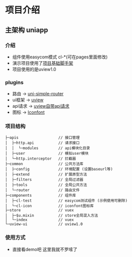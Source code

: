 # 项目介绍

## 主架构 uniapp

###	介绍 
-	组件使用easycom模式 cl-*(可在pages里面修改)
-	演示项目使用了[项目基础脚手架](https://ext.dcloud.net.cn/plugin?id=4797)
-	项目使用的是uview1.0

###	plugins  
-	路由 ->  [uni-simple-router](https://hhyang.cn/v2/)
-	ui框架 ->  [uview](http://uviewui.com/)
-	api请求 ->  [uview自带api请求](http://uviewui.com/js/http.html)
-	图标 ->  [Iconfont](https://www.iconfont.cn/)

###	项目结构

```
├─apis					// 接口管理
│  ├─http.api 			// 请求接口
│  │  └─modules 		// api模块化目录
│  ├─user 				// 模拟user模块
│  └─http.interceptor 	// 拦截器
├─common				// 公共方法库
│  ├─config 			// 环境配置 (设置baseurl等)
│  ├─extend 			// 扩展原型方法
│  ├─filters 			// 全局过滤器
│  ├─tools 				// 全局公共方法
│  └─router 			// 路由文件
├─components			// 组件库
│  ├─cl-test			// easycom测试组件 (示例使用可删除)
│  └─cl-icon			// iconfont图标库
├─store					// vuex
│  ├─$u.mixin			// store全局混入方法
│  └─index				// vuex
└─uview-ui				// uview1.0
```
###	使用方式
-	直接看demo吧 这里我就不罗嗦了




